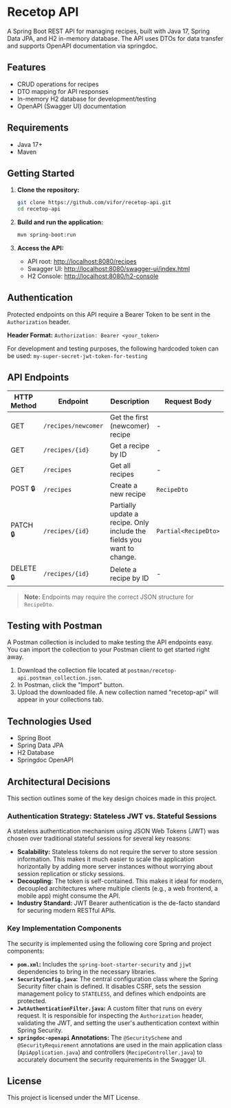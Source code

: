 # Recetop API

A Spring Boot REST API for managing recipes, built with Java 17, Spring Data JPA, and H2 in-memory database. The API uses DTOs for data transfer and supports OpenAPI documentation via springdoc.

## Features

- CRUD operations for recipes
- DTO mapping for API responses
- In-memory H2 database for development/testing
- OpenAPI (Swagger UI) documentation

## Requirements

- Java 17+
- Maven

## Getting Started

1. **Clone the repository:**
   ```sh
   git clone https://github.com/vifor/recetop-api.git
   cd recetop-api
   ```

2. **Build and run the application:**
   ```sh
   mvn spring-boot:run
   ```

3. **Access the API:**
   - API root: [http://localhost:8080/recipes](http://localhost:8080/recipes)
   - Swagger UI: [http://localhost:8080/swagger-ui/index.html](http://localhost:8080/swagger-ui/index.html#/)
   - H2 Console: [http://localhost:8080/h2-console](http://localhost:8080/h2-console)

## Authentication

Protected endpoints on this API require a Bearer Token to be sent in the `Authorization` header.

**Header Format:**
`Authorization: Bearer <your_token>`

For development and testing purposes, the following hardcoded token can be used:
`my-super-secret-jwt-token-for-testing`

## API Endpoints

| HTTP Method | Endpoint                | Description                        | Request Body      | Response         |
|-------------|-------------------------|------------------------------------|-------------------|------------------|
| GET         | `/recipes/newcomer`     | Get the first (newcomer) recipe    | -                 | `RecipeDto`      |
| GET         | `/recipes/{id}`         | Get a recipe by ID                 | -                 | `RecipeDto`      |
| GET         | `/recipes`              | Get all recipes                    | -                 | `List<RecipeDto>`|
| POST   🔒    | `/recipes`        | Create a new recipe | `RecipeDto`         | `RecipeDto`      |
| PATCH  🔒       | `/recipes/{id}`         |Partially update a recipe. Only include the fields you want to change. | `Partial<RecipeDto>`       | `RecipeDto`      |
| DELETE 🔒      | `/recipes/{id}`         | Delete a recipe by ID              | -                 | -                |

> **Note:** Endpoints may require the correct JSON structure for `RecipeDto`.

## Testing with Postman

A Postman collection is included to make testing the API endpoints easy. You can import the collection to your Postman client to get started right away.

1.  Download the collection file located at `postman/recetop-api.postman_collection.json`.
2.  In Postman, click the "Import" button.
3.  Upload the downloaded file. A new collection named "recetop-api" will appear in your collections tab.

## Technologies Used

- Spring Boot
- Spring Data JPA
- H2 Database
- Springdoc OpenAPI

## Architectural Decisions

This section outlines some of the key design choices made in this project.

### Authentication Strategy: Stateless JWT vs. Stateful Sessions

A stateless authentication mechanism using JSON Web Tokens (JWT) was chosen over traditional stateful sessions for several key reasons:

* **Scalability:** Stateless tokens do not require the server to store session information. This makes it much easier to scale the application horizontally by adding more server instances without worrying about session replication or sticky sessions.
* **Decoupling:** The token is self-contained. This makes it ideal for modern, decoupled architectures where multiple clients (e.g., a web frontend, a mobile app) might consume the API.
* **Industry Standard:** JWT Bearer authentication is the de-facto standard for securing modern RESTful APIs.

### Key Implementation Components

The security is implemented using the following core Spring and project components:

* **`pom.xml`:** Includes the `spring-boot-starter-security` and `jjwt` dependencies to bring in the necessary libraries.
* **`SecurityConfig.java`:** The central configuration class where the Spring Security filter chain is defined. It disables CSRF, sets the session management policy to `STATELESS`, and defines which endpoints are protected.
* **`JwtAuthenticationFilter.java`:** A custom filter that runs on every request. It is responsible for inspecting the `Authorization` header, validating the JWT, and setting the user's authentication context within Spring Security.
* **`springdoc-openapi` Annotations:** The `@SecurityScheme` and `@SecurityRequirement` annotations are used in the main application class (`ApiApplication.java`) and controllers (`RecipeController.java`) to accurately document the security requirements in the Swagger UI.

## License

This project is licensed under the MIT License.